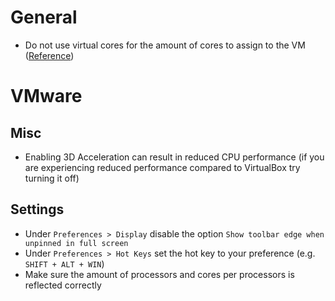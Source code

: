 # General
* Do not use virtual cores for the amount of cores to assign to the VM ([Reference](http://wahlnetwork.com/2013/09/30/hyper-threading-gotcha-virtual-machine-vcpu-sizing/))

# VMware

## Misc
* Enabling 3D Acceleration can result in reduced CPU performance (if you are experiencing reduced performance compared to VirtualBox try turning it off)

## Settings
* Under `Preferences > Display` disable the option `Show toolbar edge when unpinned in full screen`
* Under `Preferences > Hot Keys` set the hot key to your preference (e.g. `SHIFT + ALT + WIN`)
* Make sure the amount of processors and cores per processors is reflected correctly
